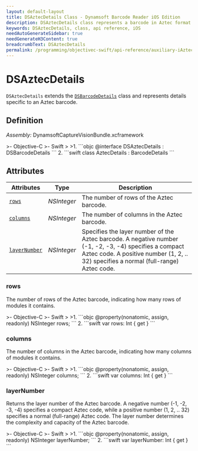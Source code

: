 ```yaml
---
layout: default-layout
title: DSAztecDetails Class - Dynamsoft Barcode Reader iOS Edition
description: DSAztecDetails class represents a barcode in Aztec format. It inherits from the DSBarcodeDetails class and contains information about the row count, column count, and layer number of the barcode.
keywords: DSAztecDetails, class, api reference, iOS
needAutoGenerateSidebar: true
needGenerateH3Content: true
breadcrumbText: DSAztecDetails
permalink: /programming/objectivec-swift/api-reference/auxiliary-iAztecDetails.html
---
```


# DSAztecDetails

`DSAztecDetails` extends the [`DSBarcodeDetails`](barcode-details.md) class and represents details specific to an Aztec barcode.

## Definition

*Assembly:* DynamsoftCaptureVisionBundle.xcframework

<div class="sample-code-prefix"></div>
>- Objective-C
>- Swift
>
>1. 
```objc
@interface DSAztecDetails : DSBarcodeDetails
```
2. 
```swift
class AztecDetails : BarcodeDetails
```

## Attributes

| Attributes | Type | Description |
| ---------- | ---- | ----------- |
| [`rows`](#rows) | *NSInteger* | The number of rows of the Aztec barcode. |
| [`columns`](#columns) | *NSInteger* | The number of columns in the Aztec barcode. |
| [`layerNumber`](#layernumber) | *NSInteger* | Specifies the layer number of the Aztec barcode. A negative number (-1, -2, -3, -4) specifies a compact Aztec code. A positive number (1, 2, .. 32) specifies a normal (full-range) Aztec code. |

### rows

The number of rows of the Aztec barcode, indicating how many rows of modules it contains.

<div class="sample-code-prefix"></div>
>- Objective-C
>- Swift
>
>1. 
```objc
@property(nonatomic, assign, readonly) NSInteger rows;
```
2. 
```swift
var rows: Int { get }
```

### columns

The number of columns in the Aztec barcode, indicating how many columns of modules it contains.

<div class="sample-code-prefix"></div>
>- Objective-C
>- Swift
>
>1. 
```objc
@property(nonatomic, assign, readonly) NSInteger columns;
```
2. 
```swift
var columns: Int { get }
```

### layerNumber

Returns the layer number of the Aztec barcode. A negative number (-1, -2, -3, -4) specifies a compact Aztec code, while a positive number (1, 2, .. 32) specifies a normal (full-range) Aztec code. The layer number determines the complexity and capacity of the Aztec barcode.

<div class="sample-code-prefix"></div>
>- Objective-C
>- Swift
>
>1. 
```objc
@property(nonatomic, assign, readonly) NSInteger layerNumber;
```
2. 
```swift
var layerNumber: Int { get }
```
